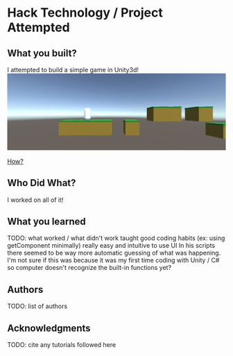 # Hack Technology / Project Attempted


## What you built? 

I attempted to build a simple game in Unity3d!
![](./images/sc1.png)


[How?](https://help.github.com/articles/about-readmes/#relative-links-and-image-paths-in-readme-files)

## Who Did What?

I worked on all of it!

## What you learned

TODO: what worked / what didn't work
taught good coding habits (ex: using getComponent minimally)
really easy and intuitive to use UI
In his scripts there seemed to be way more automatic guessing of what was happening. I'm not sure if this was because it was my first time coding with Unity / C# so computer doesn't recognize the built-in functions yet?

## Authors

TODO: list of authors

## Acknowledgments

TODO: cite any tutorials followed here
